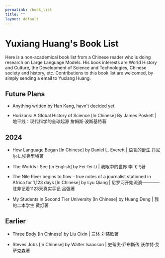 ```yaml
---
permalink: /book_list
title: ""
layout: default
---
```


# Yuxiang Huang's Book List

Here is a non-academical book list from a Chinese reader who is doing research on Large Language Models. His book interests are World History and Culture, the Development of Science and Technologies, Chinese society and history, etc. Contributions to this book list are welcomed, by simply sending a email to Yuxiang Huang.

## Future Plans

- Anything written by Han Kang, havn't decided yet.

- Horizons: A Global History of Science [In Chinese] By James Poskett \| 地平线：现代科学的全球起源 詹姆斯·波斯基特著

## 2024

- How Language Began [In Chinese] by Daniel L. Everett | 语言的诞生 丹尼尔·L.埃弗里特著

- The Worlds I See [In English] by Fei-fei Li | 我眼中的世界 李飞飞著

- The Nile River begins to flow - true notes of a journalist stationed in Africa for 1,123 days [In Chinese] by Lyu Qiang | 尼罗河开始流淌————驻非记着1123天真实手记 吕强著

- My Students in Second Tier University [In Chinese] by Huang Deng | 我的二本学生 黄灯著


## Earlier

- Three Body [In Chinese] by Liu Cixin | 三体 刘慈欣著

- Steves Jobs [In Chinese] by Walter Isaacson | 史蒂夫·乔布斯传 沃尔特·艾萨克森著

